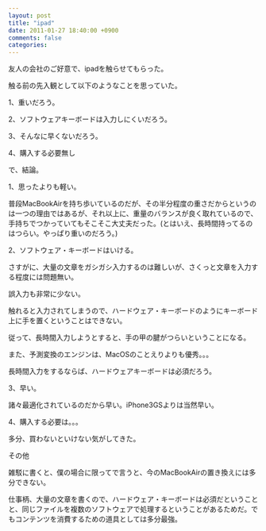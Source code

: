 ```yaml
---
layout: post
title: "ipad"
date: 2011-01-27 18:40:00 +0900
comments: false
categories: 
---
```

友人の会社のご好意で、ipadを触らせてもらった。

触る前の先入観として以下のようなことを思っていた。

1、重いだろう。

2、ソフトウェアキーボードは入力しにくいだろう。

3、そんなに早くないだろう。

4、購入する必要無し

で、結論。

1、思ったよりも軽い。

普段MacBookAirを持ち歩いているのだが、その半分程度の重さだからというのは一つの理由ではあるが、それ以上に、重量のバランスが良く取れているので、手持ちでつかっていてもそこそこ大丈夫だった。(とはいえ、長時間持ってるのはつらい。やっぱり重いのだろう。)

2、ソフトウェア・キーボードはいける。

さすがに、大量の文章をガシガシ入力するのは難しいが、さくっと文章を入力する程度には問題無い。

誤入力も非常に少ない。

触れると入力されてしまうので、ハードウェア・キーボードのようにキーボード上に手を置くということはできない。

従って、長時間入力しようとすると、手の甲の腱がつらいということになる。

また、予測変換のエンジンは、MacOSのことえりよりも優秀。。。

長時間入力をするならば、ハードウェアキーボードは必須だろう。

3、早い。

諸々最適化されているのだから早い。iPhone3GSよりは当然早い。

4、購入する必要は。。。

多分、買わないといけない気がしてきた。

その他

雑駁に書くと、僕の場合に限ってで言うと、今のMacBookAirの置き換えには多分できない。

仕事柄、大量の文章を書くので、ハードウェア・キーボードは必須だということと、同じファイルを複数のソフトウェアで処理するということがあるためだ。でもコンテンツを消費するための道具としては多分最強。

